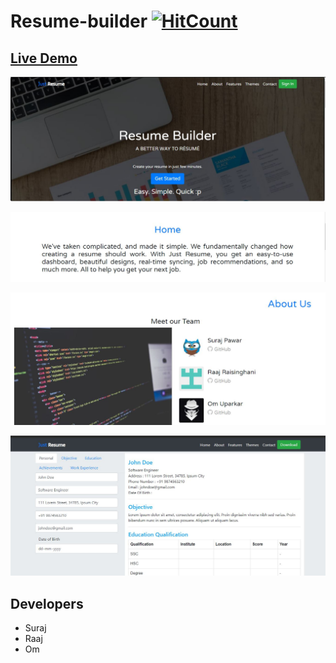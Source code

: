 # Resume-builder  [![HitCount](http://hits.dwyl.io/ssp4all/Just-Resume.svg)](http://hits.dwyl.io/ssp4all/Just-Resume)


## [Live Demo](https://www.youtube.com/watch?v=7olYCzeObVk) 


![Home](img/home.jpg)

![Home](img/next.jpg)

![Home](img/team.jpg)

![Home](img/resume.jpg)

## Developers
- Suraj 
- Raaj
- Om
